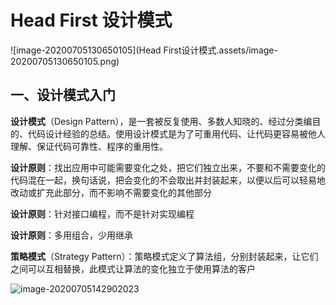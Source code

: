 # Head First 设计模式

![image-20200705130650105](Head First设计模式.assets/image-20200705130650105.png)

## 一、设计模式入门

**设计模式**（Design Pattern），是一套被反复使用、多数人知晓的、经过分类编目的、代码设计经验的总结。使用设计模式是为了可重用代码、让代码更容易被他人理解、保证代码可靠性、程序的重用性。

**设计原则**：找出应用中可能需要变化之处，把它们独立出来，不要和不需要变化的代码混在一起，换句话说，把会变化的不会取出并封装起来，以便以后可以轻易地改动或扩充此部分，而不影响不需要变化的其他部分

**设计原则**：针对接口编程，而不是针对实现编程

**设计原则**：多用组合，少用继承

**策略模式**（Strategy Pattern）：策略模式定义了算法组，分别封装起来，让它们之间可以互相替换，此模式让算法的变化独立于使用算法的客户

![image-20200705142902023](image-20200705142902023.png)